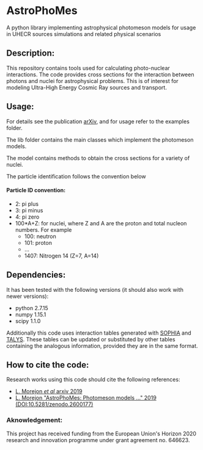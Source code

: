 # AstroPhoMes

A python library implementing astrophysical photomeson models for usage in UHECR sources simulations and related physical scenarios

## Description:

This repository contains tools used for calculating photo-nuclear interactions.
The code provides cross sections for the interaction between photons and nuclei for astrophysical problems.
This is of interest for modeling Ultra-High Energy Cosmic Ray sources and transport.

## Usage:

For details see the publication [arXiv](), and for usage refer to the examples folder.

The lib folder contains the main classes which implement the photomeson models.

The model contains methods to obtain the cross sections for a variety of nuclei. 

The particle identification follows the convention below

#### Particle ID convention:

- 2: pi plus
- 3: pi minus
- 4: pi zero
- 100\*A+Z: for nuclei, where Z and A are the proton and total nucleon numbers. For example
	- 100: neutron
	- 101: proton
	- ...
	- 1407: Nitrogen 14 (Z=7, A=14)

## Dependencies:

It has been tested with the following versions (it should also work with newer versions):
- python 2.7.15
- numpy 1.15.1
- scipy 1.1.0

Additionally this code uses interaction tables generated with [SOPHIA](https://www.uibk.ac.at/projects/he-cosmic-sources/tools/sophia/index.html.en) and [TALYS](http://www.talys.eu). These tables can be updated or substituted by other tables containing the analogous information, provided they are in the same format.

## How to cite the code:

Research works using this code should cite the following references:
 - [L. Morejon *et al* arxiv 2019]()
 - [L. Morejon "AstroPhoMes: Photomeson models ..." 2019 (DOI:10.5281/zenodo.2600177)](https://doi.org/10.5281/zenodo.2600177)

### Aknowledgement:
This project has received funding from the European Union's Horizon 2020 research and innovation programme under grant agreement no. 646623.